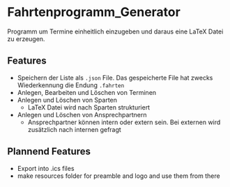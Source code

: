# Fahrtenprogramm_Generator
Programm um Termine einheitlich einzugeben und daraus eine LaTeX Datei zu erzeugen.
## Features
 - Speichern der Liste als `.json` File. Das gespeicherte File hat zwecks Wiederkennung die Endung `.fahrten`
 - Anlegen, Bearbeiten und Löschen von Terminen
 - Anlegen und Löschen von Sparten
    - LaTeX Datei wird nach Sparten strukturiert
 - Anlegen und Löschen von Ansprechpartnern
    - Ansprechpartner können intern oder extern sein. Bei externen wird zusätzlich nach internen gefragt
## Plannend Features
 - Export into .ics files
 - make resources folder for preamble and logo and use them from there